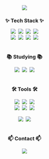 <!--타이틀 부분-->
<div align="center">
  <img src="https://capsule-render.vercel.app/api?type=Waving&color=auto&height=300&section=header&text=WooJun%20Jang&fontSize=90">
</div>

<!--내용 부분-->
<h3 align="center">✨ Tech Stack ✨</h3>
<div align="center">
  <img src="https://img.shields.io/badge/react-20232a.svg?style=for-the-badge&logo=react&logoColor=61DAFB">&nbsp
  <img src="https://img.shields.io/badge/javascript-F7DF1E.svg?style=for-the-badge&logo=javascript&logoColor=20232a">&nbsp
  <img src="https://img.shields.io/badge/html5-E34F26.svg?style=for-the-badge&logo=html5&logoColor=white">&nbsp
  <img src="https://img.shields.io/badge/CSS3-1572B6?style=for-the-badge&logo=CSS3&logoColor=white">
</div>

<div align="center">
  <img src="https://img.shields.io/badge/Spring-6DB33F?style=for-the-badge&logo=Spring&logoColor=white">&nbsp
  <img src="https://img.shields.io/badge/java-007396?style=for-the-badge&logo=OpenJDK&logoColor=white">&nbsp
  <img src="https://img.shields.io/badge/mariadb-003545?style=for-the-badge&logo=mariadb&logoColor=white">&nbsp
  <img src="https://img.shields.io/badge/MySQL-4479A1?style=for-the-badge&logo=MySQL&logoColor=white">
</div>

<br>

<h3 align="center">📚 Studying 📚</h3>
<div align="center">
  <img src="https://img.shields.io/badge/typescript-007ACC.svg?style=for-the-badge&logo=typescript&logoColor=white">&nbsp
  <img src="https://img.shields.io/badge/React%20Query-FF4154?style=for-the-badge&logo=react%20query&logoColor=white">&nbsp
  <img src="https://img.shields.io/badge/nodedotjs-5FA04E?style=for-the-badge&logo=nodedotjs&logoColor=white">
</div>

<br>

<h3 align="center">🛠 Tools 🛠</h3>
<div align="center">
  <img src="https://img.shields.io/badge/git-F05033.svg?style=for-the-badge&logo=git&logoColor=white">&nbsp
  <img src="https://img.shields.io/badge/github-181717.svg?style=for-the-badge&logo=github&logoColor=white">&nbsp
  <img src="https://img.shields.io/badge/Notion-F3F3F3.svg?style=for-the-badge&logo=notion&logoColor=black">
</div>

<div align="center">
  <img src="https://img.shields.io/badge/adobe%20photoshop-08253c.svg?style=for-the-badge&logo=adobe%20photoshop&logoColor=37abff">&nbsp
  <img src="https://img.shields.io/badge/figma-F24E1E.svg?style=for-the-badge&logo=figma&logoColor=white">&nbsp
  <img src="https://img.shields.io/badge/slack-4A154B.svg?style=for-the-badge&logo=slack&logoColor=white">
</div>

<br>

<div align="center">
  <img src="https://img.shields.io/badge/VSCode-005ba4.svg?style=for-the-badge&logo=visual-studio-code&logoColor=22ABF3">&nbsp
  <img src="https://img.shields.io/badge/eclipseide-525C86.svg?style=for-the-badge&logo=eclipseide&logoColor=F37726">
</div>

<br>

<h3 align="center">📫 Contact 📫</h3>
<div align="center">
  <img src="https://img.shields.io/badge/dnwns06@naver.com-03C75A.svg?style=for-the-badge&logo=visual-studio-code&logoColor=22ABF3">
</div>

